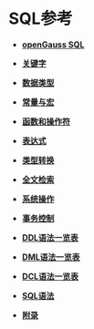 # SQL参考

-   **[openGauss SQL](openGauss-SQL.md)**  

-   **[关键字](关键字.md)**  

-   **[数据类型](数据类型.md)**  

-   **[常量与宏](常量与宏.md)**  

-   **[函数和操作符](函数和操作符.md)**  

-   **[表达式](表达式.md)**  

-   **[类型转换](类型转换.md)**  

-   **[全文检索](全文检索.md)**  

-   **[系统操作](系统操作.md)**  

-   **[事务控制](事务控制.md)**  

-   **[DDL语法一览表](DDL语法一览表.md)**  

-   **[DML语法一览表](DML语法一览表.md)**  

-   **[DCL语法一览表](DCL语法一览表.md)**  

-   **[SQL语法](SQL语法.md)**  

-   **[附录](../BriefTutorial/附录-SQL语法.md)**  
